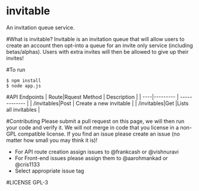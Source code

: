 invitable
=========
An invitation queue service.

#What is invitable?
Invitable is an invitation queue that will allow users to create an account then opt-into a queue for an invite only service (including betas/alphas).
Users with extra invites will then be allowed to give up their invites!  

#To run
```
$ npm install
$ node app.js
```
#API Endpoints
| Route|Rquest Method  | Description |
| ----|--------- | ------------- |
| /invitables|Post | Create a new invitable |
| /invitables|Get |Lists all invitables |


#Contributing
Please submit a pull request on this page, we will then run your code and verify it.  We will not merge in code that you license in a non-GPL compatible license.
If you find an issue please create an issue (no matter how small you may think it is)!  
- For API route creation assign issues to @frankcash or @vishnuravi
- For Front-end issues please assign them to @aarohmankad or @cris1133
- Select appropriate issue tag

#LICENSE
GPL-3
